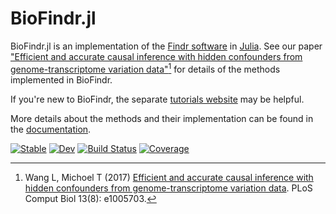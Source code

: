 # BioFindr.jl

BioFindr.jl is an implementation of the [Findr software](https://github.com/lingfeiwang/findr) in [Julia](https://julialang.org/). See our paper ["Efficient and accurate causal inference with hidden confounders from genome-transcriptome variation data"](https://doi.org/10.1371/journal.pcbi.1005703)[^Wang2017] for  details of the methods implemented in BioFindr.

If you're new to BioFindr, the separate [tutorials website](https://tmichoel.github.io/BioFindrTutorials) may be helpful.

More details about the methods and their implementation can be found in the [documentation](https://tmichoel.github.io/BioFindr.jl).


[^Wang2017]: Wang L, Michoel T (2017) [Efficient and accurate causal inference with hidden confounders from genome-transcriptome variation data](https://doi.org/10.1371/journal.pcbi.1005703). PLoS Comput Biol 13(8): e1005703.

[![Stable](https://img.shields.io/badge/docs-stable-blue.svg)](https://tmichoel.github.io/BioFindr.jl/stable/)
[![Dev](https://img.shields.io/badge/docs-dev-blue.svg)](https://tmichoel.github.io/BioFindr.jl/dev/)
[![Build Status](https://github.com/tmichoel/BioFindr.jl/actions/workflows/CI.yml/badge.svg?branch=main)](https://github.com/tmichoel/BioFindr.jl/actions/workflows/CI.yml?query=branch%3Amain)
[![Coverage](https://codecov.io/gh/tmichoel/BioFindr.jl/branch/main/graph/badge.svg)](https://codecov.io/gh/tmichoel/BioFindr.jl)
